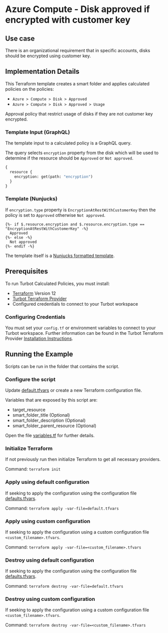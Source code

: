 # Azure Compute - Disk approved if encrypted with customer key

## Use case

There is an organizational requirement that in specific accounts, disks should be encrypted using customer key.

## Implementation Details

This Terraform template creates a smart folder and applies calculated policies on the policies:

- `Azure > Compute > Disk > Approved`
- `Azure > Compute > Disk > Approved > Usage`

Approval policy that restrict usage of disks if they are not customer key encrypted.

### Template Input (GraphQL)

The template input to a calculated policy is a GraphQL query.

The query selects `encryption` property from the disk which will be used to determine
if the resource should be `Approved` or `Not approved`.

```graphql
{
  resource {
    encryption: get(path: "encryption")
  }
}
```

### Template (Nunjucks)

If `encryption.type` property is `EncryptionAtRestWithCustomerKey` then the policy is set to `Approved`
otherwise `Not approved`.

```nunjucks
{%- if $.resource.encryption and $.resource.encryption.type == "EncryptionAtRestWithCustomerKey" -%}
  Approved
{%- else -%}
  Not approved
{%- endif -%}
```

The template itself is a [Nunjucks formatted template](https://mozilla.github.io/nunjucks/templating.html).

## Prerequisites

To run Turbot Calculated Policies, you must install:

- [Terraform](https://www.terraform.io) Version 12
- [Turbot Terraform Provider](https://turbot.com/v5/docs/reference/terraform/provider)
- Configured credentials to connect to your Turbot workspace

### Configuring Credentials

You must set your `config.tf` or environment variables to connect to your Turbot workspace.
Further information can be found in the Turbot Terraform Provider [Installation Instructions](https://turbot.com/v5/docs/reference/terraform/provider).

## Running the Example

Scripts can be run in the folder that contains the script.

### Configure the script

Update [default.tfvars](default.tfvars) or create a new Terraform configuration file.

Variables that are exposed by this script are:

- target_resource
- smart_folder_title (Optional)
- smart_folder_description (Optional)
- smart_folder_parent_resource (Optional)

Open the file [variables.tf](variables.tf) for further details.

### Initialize Terraform

If not previously run then initialize Terraform to get all necessary providers.

Command: `terraform init`

### Apply using default configuration

If seeking to apply the configuration using the configuration file [defaults.tfvars](defaults.tfvars).

Command: `terraform apply -var-file=default.tfvars`

### Apply using custom configuration

If seeking to apply the configuration using a custom configuration file `<custom_filename>.tfvars`.

Command: `terraform apply -var-file=<custom_filename>.tfvars`

### Destroy using default configuration

If seeking to apply the configuration using the configuration file [defaults.tfvars](defaults.tfvars).

Command: `terraform destroy -var-file=default.tfvars`

### Destroy using custom configuration

If seeking to apply the configuration using a custom configuration file `<custom_filename>.tfvars`.

Command: `terraform destroy -var-file=<custom_filename>.tfvars`

